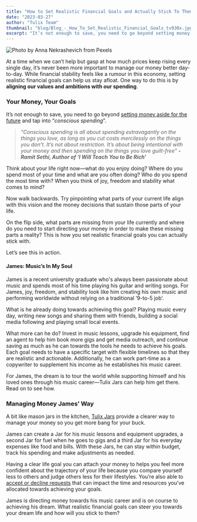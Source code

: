 ```yaml
---
title: "How to Set Realistic Financial Goals and Actually Stick To Them"
date: "2023-03-27"
author: "Tulix Team"
thumbnail: "blog/Blog_-_How_To_Set_Realistic_Financial_Goals_tv930x.jpg"
excerpt: "It’s not enough to save, you need to go beyond setting money aside for the future and tap into “conscious spending”."
---
```


![Photo by Anna Nekrashevich from Pexels](https://res.cloudinary.com/tulix/image/upload/w_717,c_fill/v1679988114/blog/Blog_-_How_To_Set_Realistic_Financial_Goals_tv930x.jpg "Photo of a man at a desk analysing documents & trying to make a decision")

At a time when we can’t help but gasp at how much prices keep rising every single day, it’s never been more important to manage our money better day-to-day. While financial stability feels like a rumour in this economy, setting realistic financial goals can help us stay afloat. One way to do this is by **aligning our values and ambitions with our spending**.

### Your Money, Your Goals

It’s not enough to save, you need to go beyond [setting money aside for the future](https://www.tulix.app/blog/Budgeting-Amidst-Inflation "Link to Tulix Blog post on Budgeting") and tap into “_conscious spending_”.

> _“Conscious spending is all about spending extravagantly on the things you love, as long as you cut costs mercilessly on the things you don’t. It’s not about restriction. It’s about being intentional with your money and then spending on the things you love guilt-free” **-Ramit Sethi, Author of ‘I Will Teach You to Be Rich’**_

Think about your life right now—what do you enjoy doing? Where do you spend most of your time and what are you often doing? Who do you spend the most time with? When you think of joy, freedom and stability what comes to mind?

Now walk backwards. Try pinpointing what parts of your current life align with this vision and the money decisions that sustain those parts of your life.

On the flip side, what parts are missing from your life currently and where do you need to start directing your money in order to make these missing parts a reality? This is how you set realistic financial goals you can actually stick with.

Let’s see this in action.

#### James: Music’s In My Soul

James is a recent university graduate who's always been passionate about music and spends most of his time playing his guitar and writing songs. For James, joy, freedom, and stability look like him creating his own music and performing worldwide without relying on a traditional ‘9-to-5 job’.

What is he already doing towards achieving this goal? Playing music every day, writing new songs and sharing them with friends, building a social media following and playing small local events.

What more can he do? Invest in music lessons, upgrade his equipment, find an agent to help him book more gigs and get media outreach, and continue saving as much as he can towards the tools he needs to achieve his goals. Each goal needs to have a specific target with flexible timelines so that they are realistic and actionable. Additionally, he can work part-time as a copywriter to supplement his income as he establishes his music career.

For James, the dream is to tour the world while supporting himself and his loved ones through his music career—Tulix Jars can help him get there. Read on to see how.

### Managing Money James’ Way

A bit like mason jars in the kitchen, [Tulix Jars](https://www.tulix.app/jars "Link to learn about Tulix Jars") provide a clearer way to manage your money so you get more bang for your buck.

James can create a Jar for his music lessons and equipment upgrades, a second Jar for fuel when he goes to gigs and a third Jar for his everyday expenses like food and bills. With these Jars, he can stay within budget, track his spending and make adjustments as needed.

Having a clear life goal you can attach your money to helps you feel more confident about the trajectory of your life because you compare yourself less to others and judge others less for their lifestyles. You’re also able to [accept or decline requests](https://www.tulix.app/blog/To%20Lend%20or%20Not%20to%20Lend "Link to Tulix Blog post on Navigating Money Requests") that can impact the time and resources you’ve allocated towards achieving your goals.

James is directing money towards his music career and is on course to achieving his dream. What realistic financial goals can steer you towards your dream life and how will you stick to them?

